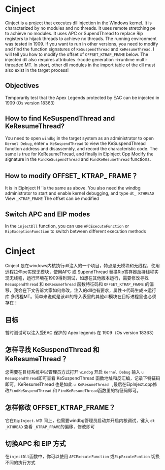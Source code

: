 # Cinject

Cinject is a project that executes dll injection in the Windows kernel. It is characterized by no modules and no threads. It uses remote stretching pe to achieve no modules. It uses APC or SupendThread to replace Rip registers to hijack threads to achieve no threads. The running environment was tested in 1909. If you want to run in other versions, you need to modify and find the function signatures of `KeSuspendThread` and `KeResumeThread`. I will tell you how to modify the offset of `OFFSET_KTRAP_FRAME` below. The injected dll also requires attributes ->code generation ->runtime multi-threaded MT. In short, other dll modules in the import table of the dll must also exist in the target process!



## Objectives

Temporarily test that the Apex Legends protected by EAC can be injected in 1909 (Os version 18363)



## How to find KeSuspendThread and KeResumeThread?

You need to open `windbg` in the target system as an administrator to open `Kernel Debug`, enter `u KeSuspendThread` to view the KeSuspendThread function address and disassembly, and record the characteristic code. The same is true for KeResumeThread, and finally in EipInject Cpp Modify the signature in the `FindKeSuspendThread` and `FindKeResumeThread` functions.



## How to modify OFFSET_ KTRAP_ FRAME？

It is in EipInject H 'is the same as above. You also need the windbg administrator to start and enable kernel debugging, and type `dt_ KTHREAD` View `_KTRAP_FRAME` The offset can be modified



## Switch APC and EIP modes

In the `injectDll` function, you can use `APCExecuteFunction` or `EipExceptionFunction` to switch between different execution methods

# Cinject
Cinject 是在windows内核执行dll注入的一个项目，特点是无模块和无线程，使用远程拉伸pe实现无模块，使用APC 或 SupendThread 替换Rip寄存器劫持线程实现无线程，运行环境在1909得到测试，如想在其他版本运行，需要修改寻找  `KeSuspendThread` 和 `KeResumeThread` 函数特征码和 `OFFSET_KTRAP_FRAME` 的偏移，我会在下文告诉大家如何修改。注入的dll也有要求，属性->代码生成->运行库 多线程MT。简单来说就是该dll的导入表里的其他dll模块在目标进程里也必须存在！

## 目标
暂时测试可以注入受EAC 保护的 Apex legends 在 1909（Os version 18363）

## 怎样寻找 KeSuspendThread 和 KeResumeThread？
您需要在目标系统中以管理员方式打开 `windbg` 开启 `Kernel Debug` 输入 ` u KeSuspendThread `即可查看 KeSuspendThread 函数地址和反汇编，记录下特征码即可，KeResumeThread 也是如此 `u KeResumeThread ` ,最后在EipInject.cpp修改`FindKeSuspendThread` 和 `FindKeResumeThread`函数里的特征码即可。

## 怎样修改 OFFSET_KTRAP_FRAME？
它在` EipInject.h `中 同上，也需要windbg管理员启动并开启内核调试，键入 `dt _KTHREAD` 查看 `_KTRAP_FRAME`的偏移，修改即可

## 切换APC 和 EIP 方式
在` injectDll `函数中，你可以使用 `APCExecuteFunction` 或`EipExcuteFuntion` 切换不同的执行方式
